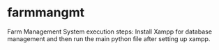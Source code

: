 # farmmangmt
Farm Management System
execution steps:
Install Xampp for database management and then run the main python file after setting up xampp. 

